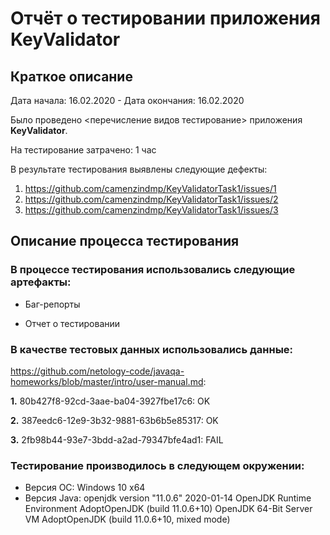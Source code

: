 # Отчёт о тестировании приложения KeyValidator #
## Краткое описание ##
Дата начала: 16.02.2020 - Дата окончания: 16.02.2020 

Было проведено <перечисление видов тестирование> приложения **KeyValidator**.

На тестирование затрачено: 1 час

В результате тестирования выявлены следующие дефекты:

1. https://github.com/camenzindmp/KeyValidatorTask1/issues/1
1. https://github.com/camenzindmp/KeyValidatorTask1/issues/2
1. https://github.com/camenzindmp/KeyValidatorTask1/issues/3

## Описание процесса тестирования ##

### В процессе тестирования использовались следующие артефакты: ###

* Баг-репорты

* Отчет о тестировании

### В качестве тестовых данных использовались данные: 

https://github.com/netology-code/javaqa-homeworks/blob/master/intro/user-manual.md:

**1.** 80b427f8-92cd-3aae-ba04-3927fbe17c6: OK

**2.** 387eedc6-12e9-3b32-9881-63b6b5e85317: OK

**3.** 2fb98b44-93e7-3bdd-a2ad-79347bfe4ad1: FAIL

### Тестирование производилось в следующем окружении: ###
* Версия ОС: Windows 10 x64
* Версия Java: openjdk version "11.0.6" 2020-01-14
OpenJDK Runtime Environment AdoptOpenJDK (build 11.0.6+10)
OpenJDK 64-Bit Server VM AdoptOpenJDK (build 11.0.6+10, mixed mode)
